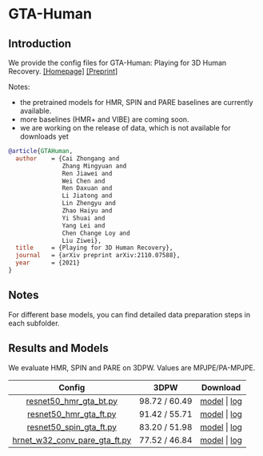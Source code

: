 # GTA-Human

## Introduction

We provide the config files for GTA-Human: Playing for 3D Human Recovery.
[[Homepage]](https://caizhongang.github.io/projects/GTA-Human/) [[Preprint]](https://arxiv.org/pdf/2110.07588.pdf)

Notes:
- the pretrained models for HMR, SPIN and PARE baselines are currently available.
- more baselines (HMR+ and VIBE) are coming soon.  
- we are working on the release of data, which is not available for downloads yet

```BibTeX
@article{GTAHuman,
  author    = {Cai Zhongang and
               Zhang Mingyuan and
               Ren Jiawei and
               Wei Chen and
               Ren Daxuan and
               Li Jiatong and
               Lin Zhengyu and
               Zhao Haiyu and
               Yi Shuai and
               Yang Lei and
               Chen Change Loy and
               Liu Ziwei},
  title     = {Playing for 3D Human Recovery},
  journal   = {arXiv preprint arXiv:2110.07588},
  year      = {2021}
}
```

## Notes

For different base models, you can find detailed data preparation steps in each subfolder.

## Results and Models

We evaluate HMR, SPIN and PARE on 3DPW. Values are MPJPE/PA-MPJPE.

| Config | 3DPW    | Download |
|:------:|:-------:|:------:|
| [resnet50_hmr_gta_bt.py](hmr/resnet50_hmr_gta_bt.py) | 98.72 / 60.49 | [model](https://openmmlab-share.oss-cn-hangzhou.aliyuncs.com/mmhuman3d/models/gta_human/resnet50_hmr_gta_bt-aa643b97_20220416.pth?versionId=CAEQLxiBgIDa4qHFgRgiIGUwNWJjZGFjMDE0OTRjYTg5MjI4MjcyZjI2YTVhMjli) &#124; [log](https://openmmlab-share.oss-cn-hangzhou.aliyuncs.com/mmhuman3d/models/gta_human/resnet50_hmr_gta_bt.log?versionId=CAEQLxiBgMCN4qHFgRgiIGZkNjJhMWY0YjFhODQxMGY5NTdmNjBhYTUwZDI3MmJj) |
| [resnet50_hmr_gta_ft.py](hmr/resnet50_hmr_gta_ft.py) | 91.42 / 55.71 | [model](https://openmmlab-share.oss-cn-hangzhou.aliyuncs.com/mmhuman3d/models/gta_human/resnet50_hmr_gta_ft-f444e49c_20220416.pth?versionId=CAEQLxiBgMD04aHFgRgiIDg0YTExY2IzNWFmMjQ3MTc5NDFjY2MyNWU4MmM5Mzcz) &#124; [log](https://openmmlab-share.oss-cn-hangzhou.aliyuncs.com/mmhuman3d/models/gta_human/resnet50_hmr_gta_ft.log?versionId=CAEQLxiBgID936HFgRgiIDAwMDM5NDlkM2MyNzQxYTE4ZTgzZDc3ZGE4NTJlZTVh) |
| [resnet50_spin_gta_ft.py](resnet50_spin_gta_ft.py) | 83.20 / 51.98 | [model](https://openmmlab-share.oss-cn-hangzhou.aliyuncs.com/mmhuman3d/models/gta_human/resnet50_spin_gta_ft/resnet50_spin_gta_ft-2538df81_20220708.pth?versionId=CAEQRBiBgICJxdjujhgiIGQwMTcwOGI5YzdlMTQ1ZjVhYzRhNWZkOTVhY2U3NjFm) &#124; [log](https://openmmlab-share.oss-cn-hangzhou.aliyuncs.com/mmhuman3d/models/gta_human/resnet50_spin_gta_ft/resnet50_spin_gta_ft.log?versionId=CAEQRBiBgMCHrdfujhgiIGRhZDA4NjY0NDBmNDRkMGRhMWRmODZlMzM1YmRiNzRj) |
| [hrnet_w32_conv_pare_gta_ft.py](hrnet_w32_conv_pare_gta_ft.py) | 77.52 / 46.84 | [model](https://openmmlab-share.oss-cn-hangzhou.aliyuncs.com/mmhuman3d/models/gta_human/hrnet_w32_conv_pare_gta_ft/hrnet_w32_conv_pare_gta_ft-838829bc_20220708.pth?versionId=CAEQRBiBgMDRxNjujhgiIGY3ZmUzMjUzZjJhNjQ2MTg5ODNjMWFlNTJmMGJhMmFh) &#124; [log](https://openmmlab-share.oss-cn-hangzhou.aliyuncs.com/mmhuman3d/models/gta_human/hrnet_w32_conv_pare_gta_ft/hrnet_w32_conv_pare_gta_ft.log?versionId=CAEQRBiBgICjxdfujhgiIGZiZDFmMmI1YWI0MzQyZjM4MmQ2MjZiYzY5OGQ5ODk1) |
